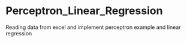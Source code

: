 # Perceptron_Linear_Regression
Reading data from excel and implement perceptron example and linear regression
